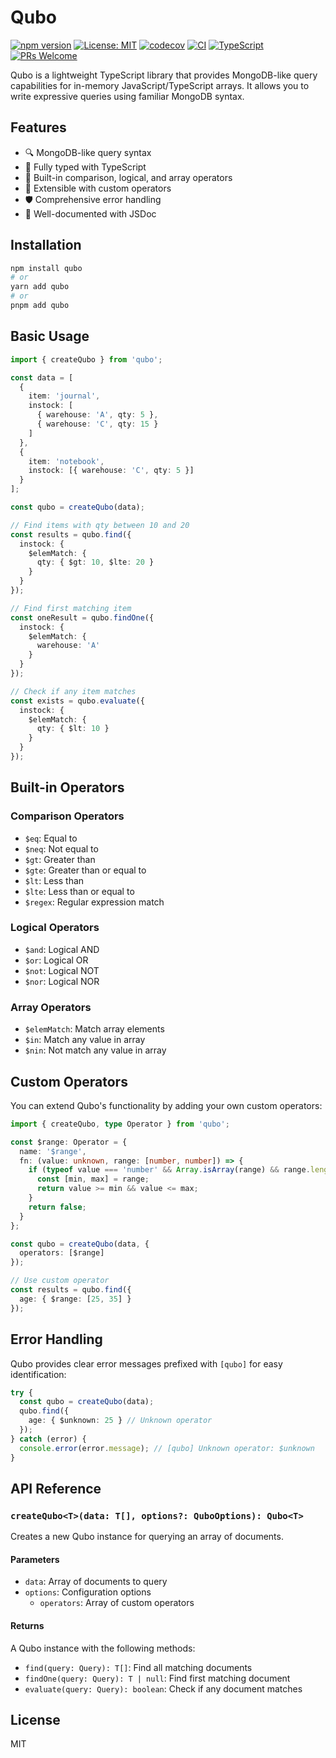 # Qubo

[![npm version](https://img.shields.io/npm/v/qubo.svg)](https://www.npmjs.com/package/qubo)
[![License: MIT](https://img.shields.io/badge/License-MIT-yellow.svg)](https://opensource.org/licenses/MIT)
[![codecov](https://codecov.io/gh/tinas/qubo/branch/main/graph/badge.svg)](https://codecov.io/gh/tinas/qubo)
[![CI](https://github.com/tinas/qubo/actions/workflows/ci.yml/badge.svg)](https://github.com/tinas/qubo/actions/workflows/ci.yml)
[![TypeScript](https://img.shields.io/badge/TypeScript-5.0-blue.svg)](https://www.typescriptlang.org/)
[![PRs Welcome](https://img.shields.io/badge/PRs-welcome-brightgreen.svg)](http://makeapullrequest.com)

Qubo is a lightweight TypeScript library that provides MongoDB-like query capabilities for in-memory JavaScript/TypeScript arrays. It allows you to write expressive queries using familiar MongoDB syntax.

## Features

- 🔍 MongoDB-like query syntax
- 💪 Fully typed with TypeScript
- 🎯 Built-in comparison, logical, and array operators
- 🔧 Extensible with custom operators
- 🛡️ Comprehensive error handling
- 📝 Well-documented with JSDoc

## Installation

```bash
npm install qubo
# or
yarn add qubo
# or
pnpm add qubo
```

## Basic Usage

```typescript
import { createQubo } from 'qubo';

const data = [
  {
    item: 'journal',
    instock: [
      { warehouse: 'A', qty: 5 },
      { warehouse: 'C', qty: 15 }
    ]
  },
  {
    item: 'notebook',
    instock: [{ warehouse: 'C', qty: 5 }]
  }
];

const qubo = createQubo(data);

// Find items with qty between 10 and 20
const results = qubo.find({
  instock: { 
    $elemMatch: { 
      qty: { $gt: 10, $lte: 20 } 
    } 
  }
});

// Find first matching item
const oneResult = qubo.findOne({
  instock: { 
    $elemMatch: { 
      warehouse: 'A' 
    } 
  }
});

// Check if any item matches
const exists = qubo.evaluate({
  instock: { 
    $elemMatch: { 
      qty: { $lt: 10 } 
    } 
  }
});
```

## Built-in Operators

### Comparison Operators
- `$eq`: Equal to
- `$neq`: Not equal to
- `$gt`: Greater than
- `$gte`: Greater than or equal to
- `$lt`: Less than
- `$lte`: Less than or equal to
- `$regex`: Regular expression match

### Logical Operators
- `$and`: Logical AND
- `$or`: Logical OR
- `$not`: Logical NOT
- `$nor`: Logical NOR

### Array Operators
- `$elemMatch`: Match array elements
- `$in`: Match any value in array
- `$nin`: Not match any value in array

## Custom Operators

You can extend Qubo's functionality by adding your own custom operators:

```typescript
import { createQubo, type Operator } from 'qubo';

const $range: Operator = {
  name: '$range',
  fn: (value: unknown, range: [number, number]) => {
    if (typeof value === 'number' && Array.isArray(range) && range.length === 2) {
      const [min, max] = range;
      return value >= min && value <= max;
    }
    return false;
  }
};

const qubo = createQubo(data, {
  operators: [$range]
});

// Use custom operator
const results = qubo.find({
  age: { $range: [25, 35] }
});
```

## Error Handling

Qubo provides clear error messages prefixed with `[qubo]` for easy identification:

```typescript
try {
  const qubo = createQubo(data);
  qubo.find({
    age: { $unknown: 25 } // Unknown operator
  });
} catch (error) {
  console.error(error.message); // [qubo] Unknown operator: $unknown
}
```

## API Reference

### `createQubo<T>(data: T[], options?: QuboOptions): Qubo<T>`

Creates a new Qubo instance for querying an array of documents.

#### Parameters
- `data`: Array of documents to query
- `options`: Configuration options
  - `operators`: Array of custom operators

#### Returns
A Qubo instance with the following methods:
- `find(query: Query): T[]`: Find all matching documents
- `findOne(query: Query): T | null`: Find first matching document
- `evaluate(query: Query): boolean`: Check if any document matches

## License

MIT